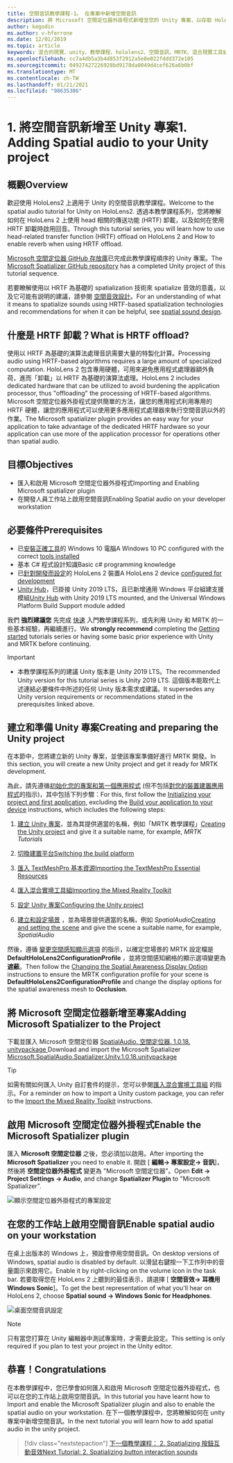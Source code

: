 ```yaml
---
title: 空間音訊教學課程-1。 在專案中新增空間音訊
description: 將 Microsoft 空間定位器外掛程式新增至您的 Unity 專案，以存取 HoloLens 2 HRTF 硬體卸載。
author: kegodin
ms.author: v-hferrone
ms.date: 12/01/2019
ms.topic: article
keywords: 混合的現實、unity、教學課程、hololens2、空間音訊、MRTK、混合現實工具組、UWP、Windows 10、HRTF、前端相關的傳送功能、回音、Microsoft 空間定位器
ms.openlocfilehash: cc7a4db5a3b4d853f2912a5e8e022fddd372e105
ms.sourcegitcommit: 04927427226928bd9178da0049d4cef626a6b0bf
ms.translationtype: MT
ms.contentlocale: zh-TW
ms.lasthandoff: 01/21/2021
ms.locfileid: "98635386"
---
```

# <a name="1-adding-spatial-audio-to-your-unity-project"></a><span data-ttu-id="bc67c-105">1. 將空間音訊新增至 Unity 專案</span><span class="sxs-lookup"><span data-stu-id="bc67c-105">1. Adding Spatial audio to your Unity project</span></span>

## <a name="overview"></a><span data-ttu-id="bc67c-106">概觀</span><span class="sxs-lookup"><span data-stu-id="bc67c-106">Overview</span></span>

<span data-ttu-id="bc67c-107">歡迎使用 HoloLens2 上適用于 Unity 的空間音訊教學課程。</span><span class="sxs-lookup"><span data-stu-id="bc67c-107">Welcome to the spatial audio tutorial for Unity on HoloLens2.</span></span> <span data-ttu-id="bc67c-108">透過本教學課程系列，您將瞭解如何在 HoloLens 2 上使用 head 相關的傳送功能 (HRTF) 卸載，以及如何在使用 HRTF 卸載時啟用回音。</span><span class="sxs-lookup"><span data-stu-id="bc67c-108">Through this tutorial series, you will learn how to use head-related transfer function (HRTF) offload on HoloLens 2 and How to enable reverb when using HRTF offload.</span></span>

<span data-ttu-id="bc67c-109">[Microsoft 空間定位器 GitHub 存放庫](https://github.com/microsoft/spatialaudio-unity)已完成此教學課程順序的 Unity 專案。</span><span class="sxs-lookup"><span data-stu-id="bc67c-109">The [Microsoft Spatializer GitHub repository](https://github.com/microsoft/spatialaudio-unity) has a completed Unity project of this tutorial sequence.</span></span>

<span data-ttu-id="bc67c-110">若要瞭解使用以 HRTF 為基礎的 spatialization 技術來 spatialize 音效的意義，以及它可能有説明的建議，請參閱 [空間音效設計](/windows/mixed-reality/spatial-sound-design)。</span><span class="sxs-lookup"><span data-stu-id="bc67c-110">For an understanding of what it means to spatialize sounds using HRTF-based spatialization technologies and recommendations for when it can be helpful, see [spatial sound design](/windows/mixed-reality/spatial-sound-design).</span></span>

## <a name="what-is-hrtf-offload"></a><span data-ttu-id="bc67c-111">什麼是 HRTF 卸載？</span><span class="sxs-lookup"><span data-stu-id="bc67c-111">What is HRTF offload?</span></span>

<span data-ttu-id="bc67c-112">使用以 HRTF 為基礎的演算法處理音訊需要大量的特製化計算。</span><span class="sxs-lookup"><span data-stu-id="bc67c-112">Processing audio using HRTF-based algorithms requires a large amount of specialized computation.</span></span> <span data-ttu-id="bc67c-113">HoloLens 2 包含專用硬體，可用來避免應用程式處理器額外負荷，進而「卸載」以 HRTF 為基礎的演算法處理。</span><span class="sxs-lookup"><span data-stu-id="bc67c-113">HoloLens 2 includes dedicated hardware that can be utilized to avoid burdening the application processor, thus "offloading" the processing of HRTF-based algorithms.</span></span>  <span data-ttu-id="bc67c-114">Microsoft 空間定位器外掛程式提供簡單的方法，讓您的應用程式利用專用的 HRTF 硬體，讓您的應用程式可以使用更多應用程式處理器來執行空間音訊以外的作業。</span><span class="sxs-lookup"><span data-stu-id="bc67c-114">The Microsoft spatializer plugin provides an easy way for your application to take advantage of the dedicated HRTF hardware so your application can use more of the application processor for operations other than spatial audio.</span></span>

## <a name="objectives"></a><span data-ttu-id="bc67c-115">目標</span><span class="sxs-lookup"><span data-stu-id="bc67c-115">Objectives</span></span>

* <span data-ttu-id="bc67c-116">匯入和啟用 Microsoft 空間定位器外掛程式</span><span class="sxs-lookup"><span data-stu-id="bc67c-116">Importing and Enabling Microsoft spatializer plugin</span></span>
* <span data-ttu-id="bc67c-117">在開發人員工作站上啟用空間音訊</span><span class="sxs-lookup"><span data-stu-id="bc67c-117">Enabling Spatial audio on your developer workstation</span></span>

## <a name="prerequisites"></a><span data-ttu-id="bc67c-118">必要條件</span><span class="sxs-lookup"><span data-stu-id="bc67c-118">Prerequisites</span></span>

* <span data-ttu-id="bc67c-119">已[安裝正確工具](../../install-the-tools.md)的 Windows 10 電腦</span><span class="sxs-lookup"><span data-stu-id="bc67c-119">A Windows 10 PC configured with the correct [tools installed](../../install-the-tools.md)</span></span>
* <span data-ttu-id="bc67c-120">基本 C# 程式設計知識</span><span class="sxs-lookup"><span data-stu-id="bc67c-120">Basic c# programming knowledge</span></span>
* <span data-ttu-id="bc67c-121">已[針對開發而設定](../../platform-capabilities-and-apis/using-visual-studio.md#enabling-developer-mode)的 HoloLens 2 裝置</span><span class="sxs-lookup"><span data-stu-id="bc67c-121">A HoloLens 2 device [configured for development](../../platform-capabilities-and-apis/using-visual-studio.md#enabling-developer-mode)</span></span>
* <span data-ttu-id="bc67c-122"><a href="https://docs.unity3d.com/Manual/GettingStartedInstallingHub.html" target="_blank">Unity Hub</a>，已掛接 Unity 2019 LTS，且已新增通用 Windows 平台組建支援模組</span><span class="sxs-lookup"><span data-stu-id="bc67c-122"><a href="https://docs.unity3d.com/Manual/GettingStartedInstallingHub.html" target="_blank">Unity Hub</a> with Unity 2019 LTS mounted, and the Universal Windows Platform Build Support module added</span></span>

<span data-ttu-id="bc67c-123">我們 **強烈建議您** 先完成 [快速](mr-learning-base-01.md) 入門教學課程系列，或先利用 Unity 和 MRTK 的一些基本經驗，再繼續進行。</span><span class="sxs-lookup"><span data-stu-id="bc67c-123">We **strongly recommend** completing the [Getting started](mr-learning-base-01.md) tutorials series or having some basic prior experience with Unity and MRTK before continuing.</span></span>

> [!IMPORTANT]
>
> * <span data-ttu-id="bc67c-124">本教學課程系列的建議 Unity 版本是 Unity 2019 LTS。</span><span class="sxs-lookup"><span data-stu-id="bc67c-124">The recommended Unity version for this tutorial series is Unity 2019 LTS.</span></span> <span data-ttu-id="bc67c-125">這個版本能取代上述連結必要條件中所述的任何 Unity 版本需求或建議。</span><span class="sxs-lookup"><span data-stu-id="bc67c-125">It supersedes any Unity version requirements or recommendations stated in the prerequisites linked above.</span></span>

## <a name="creating-and-preparing-the-unity-project"></a><span data-ttu-id="bc67c-126">建立和準備 Unity 專案</span><span class="sxs-lookup"><span data-stu-id="bc67c-126">Creating and preparing the Unity project</span></span>

<span data-ttu-id="bc67c-127">在本節中，您將建立新的 Unity 專案，並使該專案準備好進行 MRTK 開發。</span><span class="sxs-lookup"><span data-stu-id="bc67c-127">In this section, you will create a new Unity project and get it ready for MRTK development.</span></span>

<span data-ttu-id="bc67c-128">為此，請先遵循[初始化您的專案和第一個應用程式](mr-learning-base-02.md) (但不包括[對您的裝置建置應用程式](mr-learning-base-02.md#building-your-application-to-your-hololens-2)的指示)，其中包括下列步驟：</span><span class="sxs-lookup"><span data-stu-id="bc67c-128">For this, first follow the [Initializing your project and first application](mr-learning-base-02.md), excluding the [Build your application to your device](mr-learning-base-02.md#building-your-application-to-your-hololens-2) instructions, which includes the following steps:</span></span>

1. <span data-ttu-id="bc67c-129">[建立 Unity 專案](mr-learning-base-02.md#creating-the-unity-project)，並為其提供適當的名稱，例如「MRTK 教學課程」</span><span class="sxs-lookup"><span data-stu-id="bc67c-129">[Creating the Unity project](mr-learning-base-02.md#creating-the-unity-project) and give it a suitable name, for example, *MRTK Tutorials*</span></span>

1. [<span data-ttu-id="bc67c-130">切換建置平台</span><span class="sxs-lookup"><span data-stu-id="bc67c-130">Switching the build platform</span></span>](mr-learning-base-02.md#configuring-the-unity-project)

1. [<span data-ttu-id="bc67c-131">匯入 TextMeshPro 基本資源</span><span class="sxs-lookup"><span data-stu-id="bc67c-131">Importing the TextMeshPro Essential Resources</span></span>](mr-learning-base-02.md#importing-the-textmeshpro-essential-resources)

1. [<span data-ttu-id="bc67c-132">匯入混合實境工具組</span><span class="sxs-lookup"><span data-stu-id="bc67c-132">Importing the Mixed Reality Toolkit</span></span>](mr-learning-base-02.md#importing-the-mixed-reality-toolkit)

1. [<span data-ttu-id="bc67c-133">設定 Unity 專案</span><span class="sxs-lookup"><span data-stu-id="bc67c-133">Configuring the Unity project</span></span>](mr-learning-base-02.md#configuring-the-unity-project)

1. <span data-ttu-id="bc67c-134">[建立和設定場景](mr-learning-base-02.md#creating-and-configuring-the-scene) ，並為場景提供適當的名稱，例如 *SpatialAudio*</span><span class="sxs-lookup"><span data-stu-id="bc67c-134">[Creating and setting the scene](mr-learning-base-02.md#creating-and-configuring-the-scene) and give the scene a suitable name, for example, *SpatialAudio*</span></span>

<span data-ttu-id="bc67c-135">然後，遵循 [變更空間感知顯示選項](mr-learning-base-03.md#changing-the-spatial-awareness-display-option) 的指示，以確定您場景的 MRTK 設定檔是 **DefaultHoloLens2ConfigurationProfile** ，並將空間感知網格的顯示選項變更為 **遮蔽**。</span><span class="sxs-lookup"><span data-stu-id="bc67c-135">Then follow the [Changing the Spatial Awareness Display Option](mr-learning-base-03.md#changing-the-spatial-awareness-display-option) instructions to ensure the MRTK configuration profile for your scene is **DefaultHoloLens2ConfigurationProfile** and change the display options for the spatial awareness mesh to **Occlusion**.</span></span>

## <a name="adding-microsoft-spatializer-to-the-project"></a><span data-ttu-id="bc67c-136">將 Microsoft 空間定位器新增至專案</span><span class="sxs-lookup"><span data-stu-id="bc67c-136">Adding Microsoft Spatializer to the Project</span></span>

<span data-ttu-id="bc67c-137">下載並匯入 Microsoft 空間定位器  <a href="https://github.com/microsoft/spatialaudio-unity/releases/download/v1.0.18/Microsoft.SpatialAudio.Spatializer.Unity.1.0.18.unitypackage" target="_blank">SpatialAudio. 空間定位器. 1.0.18. unitypackage </a></span><span class="sxs-lookup"><span data-stu-id="bc67c-137">Download and import the Microsoft Spatializer  <a href="https://github.com/microsoft/spatialaudio-unity/releases/download/v1.0.18/Microsoft.SpatialAudio.Spatializer.Unity.1.0.18.unitypackage" target="_blank">Microsoft.SpatialAudio.Spatializer.Unity.1.0.18.unitypackage </a></span></span>

>[!TIP]
> <span data-ttu-id="bc67c-138">如需有關如何匯入 Unity 自訂套件的提示，您可以參閱[匯入混合實境工具組](../../../mrlearning-base-ch1.md#import-the-mixed-reality-toolkit) 的指示。</span><span class="sxs-lookup"><span data-stu-id="bc67c-138">For a reminder on how to import a Unity custom package, you can refer to the [Import the Mixed Reality Toolkit](../../../mrlearning-base-ch1.md#import-the-mixed-reality-toolkit) instructions.</span></span>

## <a name="enable-the-microsoft-spatializer-plugin"></a><span data-ttu-id="bc67c-139">啟用 Microsoft 空間定位器外掛程式</span><span class="sxs-lookup"><span data-stu-id="bc67c-139">Enable the Microsoft Spatializer plugin</span></span>

<span data-ttu-id="bc67c-140">匯入 **Microsoft 空間定位器** 之後，您必須加以啟用。</span><span class="sxs-lookup"><span data-stu-id="bc67c-140">After importing the **Microsoft Spatializer** you need to enable it.</span></span> <span data-ttu-id="bc67c-141">開啟 [ **編輯-> 專案設定-> 音訊**]，然後將 **空間定位器外掛程式** 變更為 "Microsoft 空間定位器"。</span><span class="sxs-lookup"><span data-stu-id="bc67c-141">Open **Edit -> Project Settings -> Audio**, and change **Spatializer Plugin** to "Microsoft Spatializer".</span></span>

![顯示空間定位器外掛程式的專案設定](images/spatial-audio/spatial-audio-01-section3-step1-1.png)

## <a name="enable-spatial-audio-on-your-workstation"></a><span data-ttu-id="bc67c-143">在您的工作站上啟用空間音訊</span><span class="sxs-lookup"><span data-stu-id="bc67c-143">Enable spatial audio on your workstation</span></span>

<span data-ttu-id="bc67c-144">在桌上出版本的 Windows 上，預設會停用空間音訊。</span><span class="sxs-lookup"><span data-stu-id="bc67c-144">On desktop versions of Windows, spatial audio is disabled by default.</span></span> <span data-ttu-id="bc67c-145">以滑鼠右鍵按一下工作列中的音量圖示來啟用它。</span><span class="sxs-lookup"><span data-stu-id="bc67c-145">Enable it by right-clicking on the volume icon in the task bar.</span></span> <span data-ttu-id="bc67c-146">若要取得您在 HoloLens 2 上聽到的最佳表示，請選擇 [ **空間音效-> 耳機用 Windows Sonic**]。</span><span class="sxs-lookup"><span data-stu-id="bc67c-146">To get the best representation of what you'll hear on HoloLens 2, choose **Spatial sound -> Windows Sonic for Headphones**.</span></span>

![桌面空間音訊設定](images/spatial-audio/spatial-audio-01-section4-step1-1.png)

> [!NOTE]
> <span data-ttu-id="bc67c-148">只有當您打算在 Unity 編輯器中測試專案時，才需要此設定。</span><span class="sxs-lookup"><span data-stu-id="bc67c-148">This setting is only required if you plan to test your project in the Unity editor.</span></span>

## <a name="congratulations"></a><span data-ttu-id="bc67c-149">恭喜！</span><span class="sxs-lookup"><span data-stu-id="bc67c-149">Congratulations</span></span>

<span data-ttu-id="bc67c-150">在本教學課程中，您已學會如何匯入和啟用 Microsoft 空間定位器外掛程式，也可以在您的工作站上啟用空間音訊。</span><span class="sxs-lookup"><span data-stu-id="bc67c-150">In this tutorial you have learnt how to Import and enable the Microsoft Spatializer plugin and also to enable the spatial audio on your workstation.</span></span>
<span data-ttu-id="bc67c-151">在下一個教學課程中，您將瞭解如何在 unity 專案中新增空間音訊。</span><span class="sxs-lookup"><span data-stu-id="bc67c-151">In the next tutorial you will learn how to add spatial audio in the unity project.</span></span>

> [!div class="nextstepaction"]
> [<span data-ttu-id="bc67c-152">下一個教學課程： 2. Spatializing 按鈕互動音效</span><span class="sxs-lookup"><span data-stu-id="bc67c-152">Next Tutorial: 2. Spatializing button interaction sounds</span></span>](unity-spatial-audio-ch2.md)
